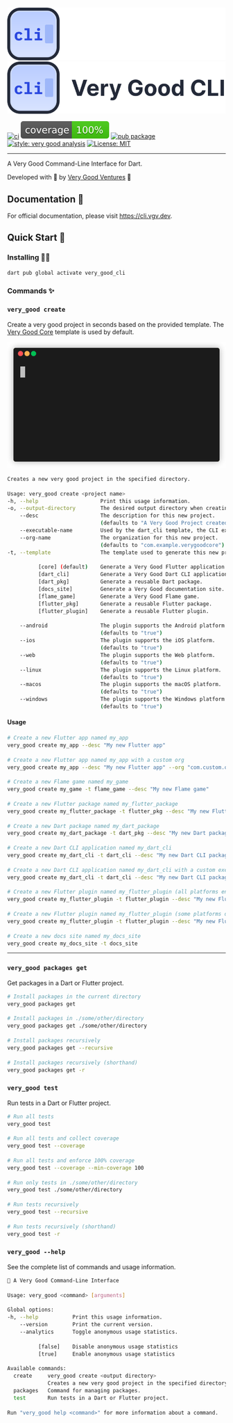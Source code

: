 [![Very Good CLI Logo][cli_logo_white]][cli_link_dark]
[![Very Good CLI Logo][cli_logo_black]][cli_link_light]

[![ci][ci_badge]][ci_link]
[![coverage][coverage_badge]][ci_link]
[![pub package][pub_badge]][pub_link]
[![style: very good analysis][very_good_analysis_badge]][very_good_analysis_link]
[![License: MIT][license_badge]][license_link]

---

A Very Good Command-Line Interface for Dart.

Developed with 💙 by [Very Good Ventures][very_good_ventures_link] 🦄

## Documentation 📝

For official documentation, please visit https://cli.vgv.dev.

## Quick Start 🚀

### Installing 🧑‍💻

```sh
dart pub global activate very_good_cli
```

### Commands ✨

### `very_good create`

Create a very good project in seconds based on the provided template. The [Very Good Core][very_good_core_link] template is used by default.

![Very Good Create][very_good_create]

```sh
Creates a new very good project in the specified directory.

Usage: very_good create <project name>
-h, --help                    Print this usage information.
-o, --output-directory        The desired output directory when creating a new project.
    --desc                    The description for this new project.
                              (defaults to "A Very Good Project created by Very Good CLI.")
    --executable-name         Used by the dart_cli template, the CLI executable name (defaults to the project name)
    --org-name                The organization for this new project.
                              (defaults to "com.example.verygoodcore")
-t, --template                The template used to generate this new project.

          [core] (default)    Generate a Very Good Flutter application.
          [dart_cli]          Generate a Very Good Dart CLI application.
          [dart_pkg]          Generate a reusable Dart package.
          [docs_site]         Generate a Very Good documentation site.
          [flame_game]        Generate a Very Good Flame game.
          [flutter_pkg]       Generate a reusable Flutter package.
          [flutter_plugin]    Generate a reusable Flutter plugin.

    --android                 The plugin supports the Android platform.
                              (defaults to "true")
    --ios                     The plugin supports the iOS platform.
                              (defaults to "true")
    --web                     The plugin supports the Web platform.
                              (defaults to "true")
    --linux                   The plugin supports the Linux platform.
                              (defaults to "true")
    --macos                   The plugin supports the macOS platform.
                              (defaults to "true")
    --windows                 The plugin supports the Windows platform.
                              (defaults to "true")
```

#### Usage

```sh
# Create a new Flutter app named my_app
very_good create my_app --desc "My new Flutter app"

# Create a new Flutter app named my_app with a custom org
very_good create my_app --desc "My new Flutter app" --org "com.custom.org"

# Create a new Flame game named my_game
very_good create my_game -t flame_game --desc "My new Flame game"

# Create a new Flutter package named my_flutter_package
very_good create my_flutter_package -t flutter_pkg --desc "My new Flutter package"

# Create a new Dart package named my_dart_package
very_good create my_dart_package -t dart_pkg --desc "My new Dart package"

# Create a new Dart CLI application named my_dart_cli
very_good create my_dart_cli -t dart_cli --desc "My new Dart CLI package"

# Create a new Dart CLI application named my_dart_cli with a custom executable name
very_good create my_dart_cli -t dart_cli --desc "My new Dart CLI package" --executable-name my_executable_name

# Create a new Flutter plugin named my_flutter_plugin (all platforms enabled)
very_good create my_flutter_plugin -t flutter_plugin --desc "My new Flutter plugin"

# Create a new Flutter plugin named my_flutter_plugin (some platforms disabled)
very_good create my_flutter_plugin -t flutter_plugin --desc "My new Flutter plugin" --windows false --macos false --linux false

# Create a new docs site named my_docs_site
very_good create my_docs_site -t docs_site
```

---

### `very_good packages get`

Get packages in a Dart or Flutter project.

```sh
# Install packages in the current directory
very_good packages get

# Install packages in ./some/other/directory
very_good packages get ./some/other/directory

# Install packages recursively
very_good packages get --recursive

# Install packages recursively (shorthand)
very_good packages get -r
```

### `very_good test`

Run tests in a Dart or Flutter project.

```sh
# Run all tests
very_good test

# Run all tests and collect coverage
very_good test --coverage

# Run all tests and enforce 100% coverage
very_good test --coverage --min-coverage 100

# Run only tests in ./some/other/directory
very_good test ./some/other/directory

# Run tests recursively
very_good test --recursive

# Run tests recursively (shorthand)
very_good test -r
```

### `very_good --help`

See the complete list of commands and usage information.

```sh
🦄 A Very Good Command-Line Interface

Usage: very_good <command> [arguments]

Global options:
-h, --help           Print this usage information.
    --version        Print the current version.
    --analytics      Toggle anonymous usage statistics.

          [false]    Disable anonymous usage statistics
          [true]     Enable anonymous usage statistics

Available commands:
  create     very_good create <output directory>
             Creates a new very good project in the specified directory.
  packages   Command for managing packages.
  test       Run tests in a Dart or Flutter project.

Run "very_good help <command>" for more information about a command.
```

[bloc_link]: https://bloclibrary.dev
[ci_badge]: https://github.com/VeryGoodOpenSource/very_good_cli/workflows/very_good_cli/badge.svg
[ci_link]: https://github.com/VeryGoodOpenSource/very_good_cli/actions
[coverage_badge]: https://raw.githubusercontent.com/VeryGoodOpenSource/very_good_cli/main/coverage_badge.svg
[flutter_cross_platform_link]: https://flutter.dev/docs/development/tools/sdk/release-notes/supported-platforms
[flutter_flavors_link]: https://flutter.dev/docs/deployment/flavors
[github_actions_link]: https://github.com/features/actions
[internationalization_link]: https://flutter.dev/docs/development/accessibility-and-localization/internationalization
[license_badge]: https://img.shields.io/badge/license-MIT-blue.svg
[license_link]: https://opensource.org/licenses/MIT
[cli_logo_black]: https://raw.githubusercontent.com/VeryGoodOpenSource/very_good_cli/main/site/static/img/logo.svg#gh-light-mode-only
[cli_logo_white]: https://raw.githubusercontent.com/VeryGoodOpenSource/very_good_cli/main/site/static/img/logo_dark.svg#gh-dark-mode-only
[logging_link]: https://api.flutter.dev/flutter/dart-developer/log.html
[null_safety_link]: https://flutter.dev/docs/null-safety
[pub_badge]: https://img.shields.io/pub/v/very_good_cli.svg
[pub_link]: https://pub.dartlang.org/packages/very_good_cli
[testing_link]: https://flutter.dev/docs/testing
[very_good_analysis_badge]: https://img.shields.io/badge/style-very_good_analysis-B22C89.svg
[very_good_analysis_link]: https://pub.dev/packages/very_good_analysis
[very_good_core_link]: doc/very_good_core.md
[very_good_create]: https://raw.githubusercontent.com/VeryGoodOpenSource/very_good_cli/main/doc/assets/very_good_create.gif
[very_good_ventures_link]: https://verygood.ventures
[cli_link_dark]: hhttps://github.com/VeryGoodOpenSource/very_good_cli#gh-dark-mode-only
[cli_link_light]: https://github.com/VeryGoodOpenSource/very_good_cli#gh-light-mode-only
